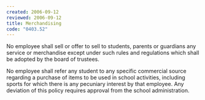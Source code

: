 ```yaml
---
created: 2006-09-12
reviewed: 2006-09-12
title: Merchandising
code: "0403.52"
---
```


No employee shall sell or offer to sell to students, parents or guardians any service or merchandise except under such rules and regulations which shall be adopted by the board of trustees.

No employee shall refer any student to any specific commercial source regarding a purchase of items to be used in school activities, including sports for which there is any pecuniary interest by that employee. Any deviation of this policy requires approval from the school administration.
